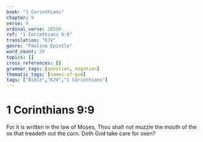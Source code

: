 ```yaml
---
book: "1 Corinthians"
chapter: 9
verse: 9
ordinal_verse: 28550
ref: "1 Corinthians 9:9"
translation: "KJV"
genre: "Pauline Epistle"
word_count: 29
topics: []
cross_references: []
grammar_tags: [question, negation]
thematic_tags: [names-of-god]
tags: ["Bible","KJV","1 Corinthians"]
---
```


# 1 Corinthians 9:9

For it is written in the law of Moses, Thou shalt not muzzle the mouth of the ox that treadeth out the corn. Doth God take care for oxen?

